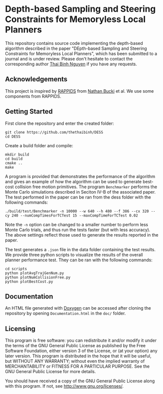 # Depth-based Sampling and Steering Constraints for Memoryless Local Planners

This repository contains source code implementing the depth-based algorithm described in the paper "DEpth-based Sampling and Steering Constraints for Memoryless Local Planners", which has been submitted to a journal and is under review. Please don't hesitate to contact the corresponding author [Thai Binh Nguyen](mailto:thethaibinh@gmail.com) if you have any requests.

## Acknowledgements
This project is inspired by [RAPPIDS](https://github.com/nlbucki/RAPPIDS) from [Nathan Bucki](mailto:nathan_bucki@berkeley.edu) et al. We use some components from RAPPIDS.
## Getting Started

First clone the repository and enter the created folder:
```
git clone https://github.com/thethaibinh/DESS
cd DESS
```

Create a build folder and compile:
```
mkdir build
cd build
cmake ..
make
```
A program is provided that demonstrates the performance of the algorithm and gives an example of how the algorithm can be used to generate best-cost collision free motion primitives. The program `Benchmarker` performs the Monte Carlo simulations described in Seciton IV-B of the associated paper. The test performed in the paper can be ran from the dess folder with the following commands:
```
./build/test/Benchmarker -n 10000 --w 640 --h 480 --f 386 --cx 320 --cy 240 --numCompTimesForTCTest 15 --maxCompTimeForTCTest 0.02
```
Note the `-n` option can be changed to a smaller number to perform less Monte Carlo trials, and thus run the tests faster (but with less accuracy). The above settings reflect those used to generate the results reported in the paper.

The test generates a `.json` file in the data folder containing the test results. We provide three python scripts to visualize the results of the overall planner performance test. They can be ran with the following commands:
```
cd scripts
python plotAvgTrajGenNum.py
python plotNumCollisionFree.py
python plotBestCost.py
```

## Documentation
An HTML file generated with [Doxygen](http://www.doxygen.nl/) can be accessed after cloning the repository by opening `Documentation.html` in the `doc/` folder.

## Licensing

This program is free software: you can redistribute it and/or modify it under the terms of the GNU General Public License as published by the Free Software Foundation, either version 3 of the License, or (at your option) any later version.
This program is distributed in the hope that it will be useful, but WITHOUT ANY WARRANTY; without even the implied warranty of MERCHANTABILITY or FITNESS FOR A PARTICULAR PURPOSE. See the GNU General Public License for more details.

You should have received a copy of the GNU General Public License along with this program. If not, see http://www.gnu.org/licenses/.
